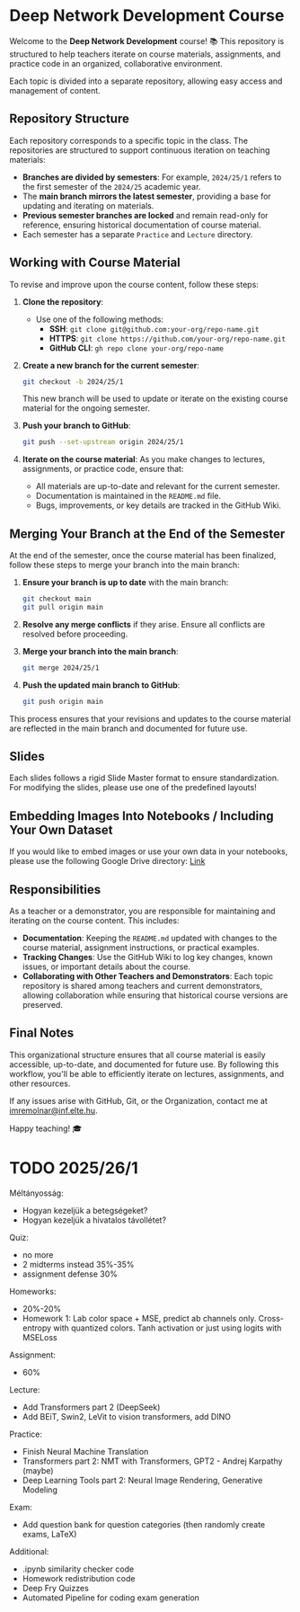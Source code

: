 
# Deep Network Development Course

Welcome to the **Deep Network Development** course! 📚 This repository is structured to help teachers iterate on course materials, assignments, and practice code in an organized, collaborative environment. 

Each topic is divided into a separate repository, allowing easy access and management of content.

## Repository Structure

Each repository corresponds to a specific topic in the class. The repositories are structured to support continuous iteration on teaching materials:

- **Branches are divided by semesters**: For example, `2024/25/1` refers to the first semester of the `2024/25` academic year.
- The **main branch mirrors the latest semester**, providing a base for updating and iterating on materials.
- **Previous semester branches are locked** and remain read-only for reference, ensuring historical documentation of course material.
- Each semester has a separate `Practice` and `Lecture` directory.

## Working with Course Material

To revise and improve upon the course content, follow these steps:

1. **Clone the repository**:
   - Use one of the following methods:
     - **SSH**: `git clone git@github.com:your-org/repo-name.git`
     - **HTTPS**: `git clone https://github.com/your-org/repo-name.git`
     - **GitHub CLI**: `gh repo clone your-org/repo-name`

2. **Create a new branch for the current semester**:
   ```bash
   git checkout -b 2024/25/1
   ```
   This new branch will be used to update or iterate on the existing course material for the ongoing semester.

3. **Push your branch to GitHub**:
   ```bash
   git push --set-upstream origin 2024/25/1
   ```

4. **Iterate on the course material**: As you make changes to lectures, assignments, or practice code, ensure that:
   - All materials are up-to-date and relevant for the current semester.
   - Documentation is maintained in the `README.md` file.
   - Bugs, improvements, or key details are tracked in the GitHub Wiki.

## Merging Your Branch at the End of the Semester

At the end of the semester, once the course material has been finalized, follow these steps to merge your branch into the main branch:

1. **Ensure your branch is up to date** with the main branch:
   ```bash
   git checkout main
   git pull origin main
   ```

2. **Resolve any merge conflicts** if they arise. Ensure all conflicts are resolved before proceeding.

3. **Merge your branch into the main branch**:
   ```bash
   git merge 2024/25/1
   ```

4. **Push the updated main branch to GitHub**:
   ```bash
   git push origin main
   ```

This process ensures that your revisions and updates to the course material are reflected in the main branch and documented for future use.

## Slides

Each slides follows a rigid Slide Master format to ensure standardization. For modifying the slides, please use one of the predefined layouts!

## Embedding Images Into Notebooks / Including Your Own Dataset

If you would like to embed images or use your own data in your notebooks, please use the following Google Drive directory: [Link](https://drive.google.com/drive/folders/1g7NdB1_wudK222NdX4N4welojm8QSn3a?usp=sharing)

## Responsibilities

As a teacher or a demonstrator, you are responsible for maintaining and iterating on the course content. This includes:

- **Documentation**: Keeping the `README.md` updated with changes to the course material, assignment instructions, or practical examples.
- **Tracking Changes**: Use the GitHub Wiki to log key changes, known issues, or important details about the course.
- **Collaborating with Other Teachers and Demonstrators**: Each topic repository is shared among teachers and current demonstrators, allowing collaboration while ensuring that historical course versions are preserved.

## Final Notes

This organizational structure ensures that all course material is easily accessible, up-to-date, and documented for future use. By following this workflow, you'll be able to efficiently iterate on lectures, assignments, and other resources.

If any issues arise with GitHub, Git, or the Organization, contact me at [imremolnar@inf.elte.hu](mailto:imremolnar@inf.elte.hu).

Happy teaching! 🎓

# TODO 2025/26/1
Méltányosság:
- Hogyan kezeljük a betegségeket?
- Hogyan kezeljük a hivatalos távollétet?

Quiz:
- no more
- 2 midterms instead 35%-35%
- assignment defense 30%

Homeworks:
- 20%-20%
- Homework 1: Lab color space + MSE, predict ab channels only. Cross-entropy with quantized colors. Tanh activation or just using logits with MSELoss

Assignment:
- 60%

Lecture:
- Add Transformers part 2 (DeepSeek)
- Add BEiT, Swin2, LeVit to vision transformers, add DINO
  
Practice:
- Finish Neural Machine Translation
- Transformers part 2: NMT with Transformers, GPT2 - Andrej Karpathy (maybe)
- Deep Learning Tools part 2: Neural Image Rendering, Generative Modeling

Exam:
- Add question bank for question categories (then randomly create exams, LaTeX)

Additional:
- .ipynb similarity checker code
- Homework redistribution code
- Deep Fry Quizzes
- Automated Pipeline for coding exam generation
